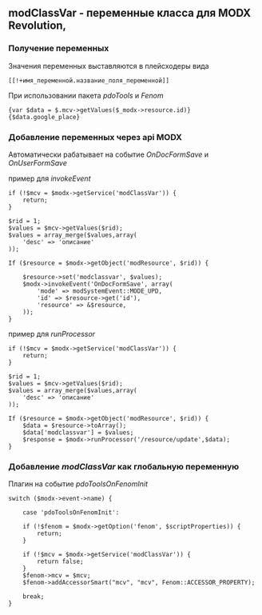 ## modClassVar - переменные класса для MODX Revolution,

### Получение переменных
Значения переменных выставляются в плейсходеры вида
```
[[!+имя_переменной.название_поля_переменной]]
```

При использовании пакета *pdoTools* и *Fenom*
```
{var $data = $.mcv->getValues($_modx->resource.id)}
{$data.google_place}
```

### Добавление переменных через api MODX
Автоматически рабатывает на событие *OnDocFormSave* и *OnUserFormSave*

пример для *invokeEvent*
```
if (!$mcv = $modx->getService('modClassVar')) {
    return;
}

$rid = 1;
$values = $mcv->getValues($rid);
$values = array_merge($values,array(
    'desc' => 'описание'
));

If ($resource = $modx->getObject('modResource', $rid)) {

    $resource->set('modclassvar', $values);
    $modx->invokeEvent('OnDocFormSave', array(
        'mode' => modSystemEvent::MODE_UPD,
        'id' => $resource->get('id'),
        'resource' => &$resource,
    ));
}
```

пример для *runProcessor*
```
if (!$mcv = $modx->getService('modClassVar')) {
    return;
}

$rid = 1;
$values = $mcv->getValues($rid);
$values = array_merge($values,array(
    'desc' => 'описание'
));

If ($resource = $modx->getObject('modResource', $rid)) {
    $data = $resource->toArray();
    $data['modclassvar'] = $values;
    $response = $modx->runProcessor('/resource/update',$data);
}
```

### Добавление *modClassVar* как глобальную переменную
Плагин на событие *pdoToolsOnFenomInit*
```
switch ($modx->event->name) {

    case 'pdoToolsOnFenomInit':

    if (!$fenom = $modx->getOption('fenom', $scriptProperties)) {
        return;
    }

    if (!$mcv = $modx->getService('modClassVar')) {
        return false;
    }
    $fenom->mcv = $mcv;
    $fenom->addAccessorSmart("mcv", "mcv", Fenom::ACCESSOR_PROPERTY);

    break;
}
```
